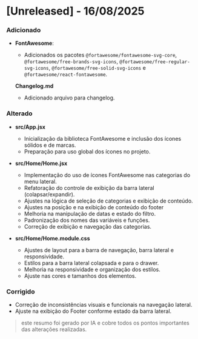 # [Unreleased] - 16/08/2025

### Adicionado

- **FontAwesome**:

  - Adicionados os pacotes `@fortawesome/fontawesome-svg-core`, `@fortawesome/free-brands-svg-icons`, `@fortawesome/free-regular-svg-icons`, `@fortawesome/free-solid-svg-icons` e `@fortawesome/react-fontawesome`.

  **Changelog.md**

  - Adicionado arquivo para changelog.

### Alterado

- **src/App.jsx**

  - Inicialização da biblioteca FontAwesome e inclusão dos ícones sólidos e de marcas.
  - Preparação para uso global dos ícones no projeto.

- **src/Home/Home.jsx**

  - Implementação do uso de ícones FontAwesome nas categorias do menu lateral.
  - Refatoração do controle de exibição da barra lateral (colapsar/expandir).
  - Ajustes na lógica de seleção de categorias e exibição de conteúdo.
  - Ajustes na posição e na exibição de conteúdo do footer
  - Melhoria na manipulação de datas e estado do filtro.
  - Padronização dos nomes das variáveis e funções.
  - Correção de exibição e navegação das categorias.

- **src/Home/Home.module.css**
  - Ajustes de layout para a barra de navegação, barra lateral e responsividade.
  - Estilos para a barra lateral colapsada e para o drawer.
  - Melhoria na responsividade e organização dos estilos.
  - Ajuste nas cores e tamanhos dos elementos.

### Corrigido

- Correção de inconsistências visuais e funcionais na navegação lateral.
- Ajuste na exibição do Footer conforme estado da barra lateral.

> este resumo foi gerado por IA e cobre todos os pontos importantes das alterações realizadas.
